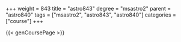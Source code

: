 +++
weight = 843
title = "astro843"
degree = "msastro2"
parent = "astro840"
tags = ["msastro2", "astro843", "astro840"]
categories = ["course"]
+++

{{< genCoursePage >}}
